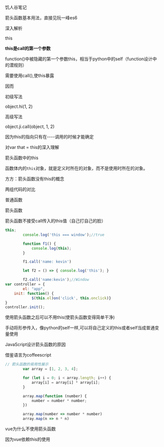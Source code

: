 饥人谷笔记

箭头函数基本用法，直接见阮一峰es6



深入解析

this

**this是call的第一个参数**

function()中被隐藏的第一个参数this，相当于python中的self（function设计中的潜规则）

需要使用call(),使this暴露

因而

初级写法

object.hi(1, 2)

高级写法

object.ji.call(object, 1, 2)



因为this的指向只有在----调用的时候才能确定

对var that = this的深入理解



箭头函数中的this

函数体内的`this`对象，就是定义时所在的对象，而不是使用时所在的对象。

方方：箭头函数没有this的概念

两组代码的对比

普通函数



箭头函数





箭头函数不接受call传入的this值（自己打自己的脸）

```javascript
this;
        console.log('this === window');//true

        function f1() {
            console.log(this);
        }

        f1.call('name: kevin')

        let f2 = () => { console.log('this'); }

        f2.call('name:kevin');//Window
var controller = {
        el: "app",
    init: function() {
            $(this.el)on('click', this.onclick)}
}
controller.init();
```

使用箭头函数之后可以不用this(使箭头函数变得简单干净)

手动将形参传入，像python的self一样,可以将自己定义的this或者self当成普通变量使用



JavaScript设计箭头函数的原因

借鉴语言为coffeescript

```javascript
// 箭头函数的易用性展示
        var array = [1, 2, 3, 4];

        for (let i = 0; i < array.length; i++) {
            array[i] = array[i] * array[i];
        }

        array.map(function (number) {
            number = number * number;
        })

        array.map(number => number * number)
        array.map(n => n * n)
```

vue为什么不使用箭头函数

因为vue依赖this的使用